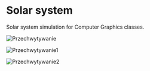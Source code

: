 <h1>Solar system</h1>
Solar system simulation for Computer Graphics classes. 

![Przechwytywanie](https://github.com/bindasp/OpenGL-Solar-System/assets/116794638/931edf80-fe83-4abb-b461-2041d5923743)

![Przechwytywanie1](https://github.com/bindasp/OpenGL-Solar-System/assets/116794638/c7d90049-a780-4f82-a86b-fade5a985409)

![Przechwytywanie2](https://github.com/bindasp/OpenGL-Solar-System/assets/116794638/047936df-f28f-42e1-a50f-a3cc239fd34a)
